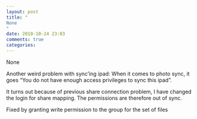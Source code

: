 ```yaml
---
layout: post
title: "
None
"
date: 2010-10-24 23:03
comments: true
categories: 
---
```


None


Another weird problem with sync’ing ipad: When it comes to photo sync, it goes “You do not have enough access privileges to sync this ipad”.


It turns out because of previous share connection problem, I have changed the login for share mapping. The permissions are therefore out of sync.


Fixed by granting write permission to the group for the set of files

